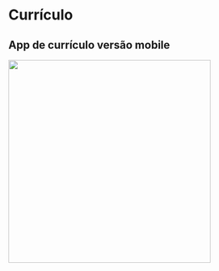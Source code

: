 # Currículo

## App de currículo versão mobile

 
 <img src="./src/assets/exemplo.jpg" width="400">
 

